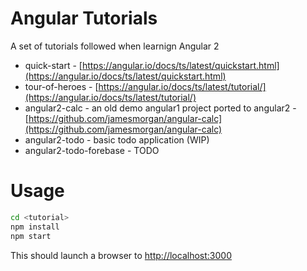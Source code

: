 Angular Tutorials
=================

A set of tutorials followed when learnign Angular 2

* quick-start - [https://angular.io/docs/ts/latest/quickstart.html](https://angular.io/docs/ts/latest/quickstart.html)
* tour-of-heroes - [https://angular.io/docs/ts/latest/tutorial/](https://angular.io/docs/ts/latest/tutorial/)
* angular2-calc - an old demo angular1 project ported to angular2 - [https://github.com/jamesmorgan/angular-calc](https://github.com/jamesmorgan/angular-calc)
* angular2-todo -  basic todo application (WIP)
* angular2-todo-forebase - TODO


Usage
=====

````bash
cd <tutorial>
npm install
npm start
````

This should launch a browser to [http://localhost:3000](http://localhost:3000)